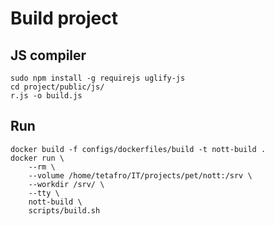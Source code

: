 # Build project

## JS compiler

```
sudo npm install -g requirejs uglify-js
cd project/public/js/
r.js -o build.js
```

## Run

```
docker build -f configs/dockerfiles/build -t nott-build .
docker run \
    --rm \
    --volume /home/tetafro/IT/projects/pet/nott:/srv \
    --workdir /srv/ \
    --tty \
    nott-build \
    scripts/build.sh
```
